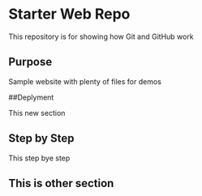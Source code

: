 # Starter Web Repo

This repository is for showing how Git and GitHub work

## Purpose

Sample website with plenty of files for demos

##Deplyment

This new section

## Step by Step

This step bye step

## This is other section
